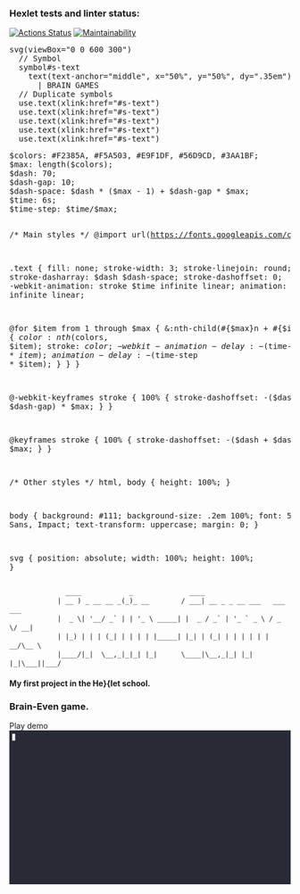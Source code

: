 ### Hexlet tests and linter status:
[![Actions Status](https://github.com/ross0maha/python-project-49/actions/workflows/hexlet-check.yml/badge.svg)](https://github.com/ross0maha/python-project-49/actions)
[![Maintainability](https://api.codeclimate.com/v1/badges/2e3053157b86113f589e/maintainability)](https://codeclimate.com/github/ross0maha/python-project-49/maintainability)

<div class="codepen" data-height="300" data-default-tab="html,result" data-slug-hash="xxBReaj" data-user="Dmitry-Yuroff"  data-prefill='{"title":"Animated text fill with svg text practice","description":"SVG text","tags":["animated-text-fill","svg-text"],"scripts":[],"stylesheets":[]}'>
  <pre data-lang="pug">svg(viewBox="0 0 600 300")
  // Symbol
  symbol#s-text
    text(text-anchor="middle", x="50%", y="50%", dy=".35em")
      | BRAIN GAMES
  // Duplicate symbols
  use.text(xlink:href="#s-text")
  use.text(xlink:href="#s-text")
  use.text(xlink:href="#s-text")
  use.text(xlink:href="#s-text")
  use.text(xlink:href="#s-text")</pre>
  <pre data-lang="scss">$colors: #F2385A, #F5A503, #E9F1DF, #56D9CD, #3AA1BF;
$max: length($colors);
$dash: 70;
$dash-gap: 10;
$dash-space: $dash * ($max - 1) + $dash-gap * $max;
$time: 6s;
$time-step: $time/$max;

/* Main styles */
@import url(https://fonts.googleapis.com/css?family=Open+Sans:800);

.text {
  fill: none;
  stroke-width: 3;
  stroke-linejoin: round;
  stroke-dasharray: $dash $dash-space;
  stroke-dashoffset: 0;
  -webkit-animation: stroke $time infinite linear;
  animation: stroke $time infinite linear;
  
  @for $item from 1 through $max {
    &:nth-child(#{$max}n + #{$item}) {
      $color: nth($colors, $item);
      stroke: $color;
      -webkit-animation-delay: -($time-step * $item);
      animation-delay: -($time-step * $item);
    }
  }
}

@-webkit-keyframes stroke {
  100% {
    stroke-dashoffset: -($dash + $dash-gap) * $max;
  }
}

@keyframes stroke {
  100% {
    stroke-dashoffset: -($dash + $dash-gap) * $max;
  }
}

/* Other styles */
html, body {
  height: 100%;
}

body {
  background: #111;
  background-size: .2em 100%;
  font: 5em/1 Open Sans, Impact;
  text-transform: uppercase;
  margin: 0;
}

svg {
  position: absolute;
  width: 100%;
  height: 100%;
}</pre></div>
<script async src="https://cpwebassets.codepen.io/assets/embed/ei.js"></script>

```
              ____            _              ____                           
            | __ ) _ __ __ _(_)_ __        / ___| __ _ _ __ ___   ___  ___ 
            |  _ \| '__/ _` | | '_ \ _____| |  _ / _` | '_ ` _ \ / _ \/ __|
            | |_) | | | (_| | | | | |_____| |_| | (_| | | | | | |  __/\__ \
            |____/|_|  \__,_|_|_| |_|      \____|\__,_|_| |_| |_|\___||___/
```

#### My first project in the He\}\{let school.


### Brain-Even game.

Play demo
![(src/brain-even.gif)|800](src/brain-even.gif)
